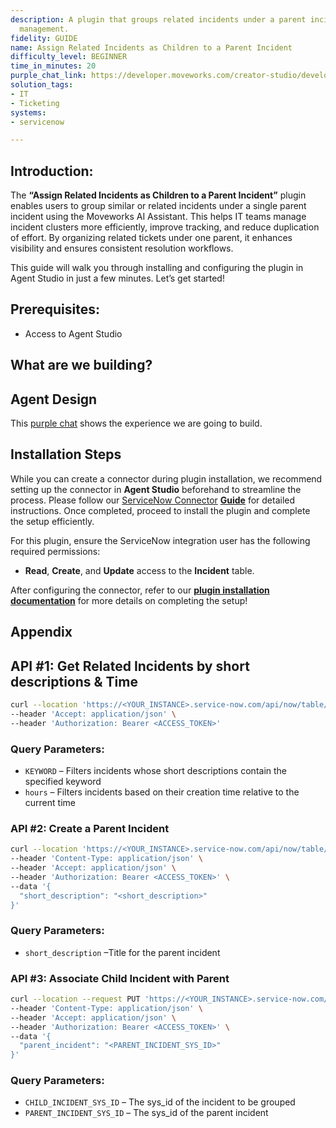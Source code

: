 ```yaml
---
description: A plugin that groups related incidents under a parent incident for streamlined
  management.
fidelity: GUIDE
name: Assign Related Incidents as Children to a Parent Incident
difficulty_level: BEGINNER
time_in_minutes: 20
purple_chat_link: https://developer.moveworks.com/creator-studio/developer-tools/purple-chat/?conversation=%7B%22startTimestamp%22%3A%2211%3A43+AM%22%2C%22messages%22%3A%5B%7B%22parts%22%3A%5B%7B%22richText%22%3A%22Can+you+group+all+the+recent+email+server+incidents+under+a+parent+ticket%3F%22%7D%5D%2C%22role%22%3A%22user%22%7D%2C%7B%22parts%22%3A%5B%7B%22richText%22%3A%22Certainly.+To+find+the+relevant+incidents%2C+how+far+back+should+I+look%3F+For+example%2C+%27the+last+2+hours%27%2C+%27since+5+PM+yesterday%27%2C+or+%27in+the+last+3+days%27.%22%7D%5D%2C%22role%22%3A%22assistant%22%7D%2C%7B%22parts%22%3A%5B%7B%22richText%22%3A%22Find+incidents+from+the+last+6+hours%22%7D%5D%2C%22role%22%3A%22user%22%7D%2C%7B%22parts%22%3A%5B%7B%22reasoningSteps%22%3A%5B%7B%22richText%22%3A%22%3Cp%3ESearching+ServiceNow+for+recent+incidents+related+to+%27email+server%27+in+the+last+6+hours.%3C%2Fp%3E%22%2C%22status%22%3A%22success%22%7D%5D%7D%2C%7B%22richText%22%3A%22I+found+5+incidents+created+in+the+last+6+hours+related+to+the+email+server.+Would+you+like+me+to+group+these+under+a+new+parent+incident%3F%22%7D%2C%7B%22citations%22%3A%5B%7B%22citationTitle%22%3A%22INC0054321%3A+Email+not+syncing%22%2C%22connectorName%22%3A%22servicenow%22%7D%2C%7B%22citationTitle%22%3A%22INC0054322%3A+Outlook+connection+error%22%2C%22connectorName%22%3A%22servicenow%22%7D%2C%7B%22citationTitle%22%3A%22INC0054323%3A+Cannot+send%2Freceive+email%22%2C%22connectorName%22%3A%22servicenow%22%7D%2C%7B%22citationTitle%22%3A%22INC0054324%3A+Email+server+down%22%2C%22connectorName%22%3A%22servicenow%22%7D%2C%7B%22citationTitle%22%3A%22INC0054325%3A+Mail+client+unresponsive%22%2C%22connectorName%22%3A%22servicenow%22%7D%5D%7D%2C%7B%22buttons%22%3A%5B%7B%22buttonText%22%3A%22Yes%2C+group+them%22%2C%22style%22%3A%22filled%22%7D%2C%7B%22buttonText%22%3A%22No%2C+don%27t+group%22%2C%22style%22%3A%22outlined%22%7D%5D%7D%5D%2C%22role%22%3A%22assistant%22%7D%2C%7B%22parts%22%3A%5B%7B%22richText%22%3A%22Yes%2C+group+them%22%7D%5D%2C%22role%22%3A%22user%22%7D%2C%7B%22parts%22%3A%5B%7B%22richText%22%3A%22Great.+What+should+the+short+description+%28title%29+of+the+new+parent+incident+be%3F%22%7D%5D%2C%22role%22%3A%22assistant%22%7D%2C%7B%22parts%22%3A%5B%7B%22richText%22%3A%22Email+Server+Outage%22%7D%5D%2C%22role%22%3A%22user%22%7D%2C%7B%22parts%22%3A%5B%7B%22richText%22%3A%22%3Cp%3EOkay%2C+I+will+create+a+new+parent+incident+in+%3Cb%3EServiceNow%3C%2Fb%3E+and+associate+the+5+related+incidents.%3C%2Fp%3E%3Cul%3E%3Cli%3E%3Cb%3EParent+Incident+Description%3A%3C%2Fb%3E+Email+Server+Outage%3C%2Fli%3E%3Cli%3E%3Cb%3EChild+Incidents%3A%3C%2Fb%3E+5+incidents+including+INC0054321%2C+INC0054322%2C+and+INC0054323%3C%2Fli%3E%3C%2Ful%3E%3Cp%3E%3Cb%3EDoes+this+look+correct%3F%3C%2Fb%3E%3C%2Fp%3E%22%7D%2C%7B%22buttons%22%3A%5B%7B%22buttonText%22%3A%22Yes%2C+create+it%22%2C%22style%22%3A%22filled%22%7D%2C%7B%22buttonText%22%3A%22Cancel%22%2C%22style%22%3A%22outlined%22%7D%5D%7D%5D%2C%22role%22%3A%22assistant%22%7D%2C%7B%22parts%22%3A%5B%7B%22richText%22%3A%22Yes%2C+create+it%22%7D%5D%2C%22role%22%3A%22user%22%7D%2C%7B%22parts%22%3A%5B%7B%22reasoningSteps%22%3A%5B%7B%22richText%22%3A%22Creating+parent+incident+%27Email+Server+Outage%27+in+ServiceNow.%22%2C%22status%22%3A%22success%22%7D%2C%7B%22richText%22%3A%22Associating+5+child+incidents.%22%2C%22status%22%3A%22success%22%7D%5D%7D%2C%7B%22richText%22%3A%22Done.+I%27ve+created+the+parent+incident+and+linked+the+5+child+incidents.%22%7D%2C%7B%22citations%22%3A%5B%7B%22citationTitle%22%3A%22INC0054389%3A+Email+Server+Outage%22%2C%22connectorName%22%3A%22servicenow%22%7D%5D%7D%5D%2C%22role%22%3A%22assistant%22%2C%22showFeedbackTray%22%3Atrue%7D%5D%7D
solution_tags:
- IT
- Ticketing
systems:
- servicenow

---
```

## **Introduction:**

The **“Assign Related Incidents as Children to a Parent Incident”** plugin enables users to group similar or related incidents under a single parent incident using the Moveworks AI Assistant. This helps IT teams manage incident clusters more efficiently, improve tracking, and reduce duplication of effort. By organizing related tickets under one parent, it enhances visibility and ensures consistent resolution workflows.

This guide will walk you through installing and configuring the plugin in Agent Studio in just a few minutes. Let’s get started!

## **Prerequisites:**

- Access to Agent Studio

## **What are we building?**

## **Agent Design**

This [purple chat](https://developer.moveworks.com/creator-studio/developer-tools/purple-chat?conversation=%7B%22startTimestamp%22%3A%2211%3A43+AM%22%2C%22messages%22%3A%5B%7B%22parts%22%3A%5B%7B%22richText%22%3A%22Can+you+group+all+the+recent+email+server+incidents+under+a+parent+ticket%3F%22%7D%5D%2C%22role%22%3A%22user%22%7D%2C%7B%22parts%22%3A%5B%7B%22richText%22%3A%22Certainly.+To+find+the+relevant+incidents%2C+how+far+back+should+I+look%3F+For+example%2C+%27the+last+2+hours%27%2C+%27since+5+PM+yesterday%27%2C+or+%27in+the+last+3+days%27.%22%7D%5D%2C%22role%22%3A%22assistant%22%7D%2C%7B%22parts%22%3A%5B%7B%22richText%22%3A%22Find+incidents+from+the+last+6+hours%22%7D%5D%2C%22role%22%3A%22user%22%7D%2C%7B%22parts%22%3A%5B%7B%22reasoningSteps%22%3A%5B%7B%22richText%22%3A%22%3Cp%3ESearching+ServiceNow+for+recent+incidents+related+to+%27email+server%27+in+the+last+6+hours.%3C%2Fp%3E%22%2C%22status%22%3A%22success%22%7D%5D%7D%2C%7B%22richText%22%3A%22I+found+5+incidents+created+in+the+last+6+hours+related+to+the+email+server.+Would+you+like+me+to+group+these+under+a+new+parent+incident%3F%22%7D%2C%7B%22citations%22%3A%5B%7B%22citationTitle%22%3A%22INC0054321%3A+Email+not+syncing%22%2C%22connectorName%22%3A%22servicenow%22%7D%2C%7B%22citationTitle%22%3A%22INC0054322%3A+Outlook+connection+error%22%2C%22connectorName%22%3A%22servicenow%22%7D%2C%7B%22citationTitle%22%3A%22INC0054323%3A+Cannot+send%2Freceive+email%22%2C%22connectorName%22%3A%22servicenow%22%7D%2C%7B%22citationTitle%22%3A%22INC0054324%3A+Email+server+down%22%2C%22connectorName%22%3A%22servicenow%22%7D%2C%7B%22citationTitle%22%3A%22INC0054325%3A+Mail+client+unresponsive%22%2C%22connectorName%22%3A%22servicenow%22%7D%5D%7D%2C%7B%22buttons%22%3A%5B%7B%22buttonText%22%3A%22Yes%2C+group+them%22%2C%22style%22%3A%22filled%22%7D%2C%7B%22buttonText%22%3A%22No%2C+don%27t+group%22%2C%22style%22%3A%22outlined%22%7D%5D%7D%5D%2C%22role%22%3A%22assistant%22%7D%2C%7B%22parts%22%3A%5B%7B%22richText%22%3A%22Yes%2C+group+them%22%7D%5D%2C%22role%22%3A%22user%22%7D%2C%7B%22parts%22%3A%5B%7B%22richText%22%3A%22Great.+What+should+the+short+description+%28title%29+of+the+new+parent+incident+be%3F%22%7D%5D%2C%22role%22%3A%22assistant%22%7D%2C%7B%22parts%22%3A%5B%7B%22richText%22%3A%22Email+Server+Outage%22%7D%5D%2C%22role%22%3A%22user%22%7D%2C%7B%22parts%22%3A%5B%7B%22richText%22%3A%22%3Cp%3EOkay%2C+I+will+create+a+new+parent+incident+in+%3Cb%3EServiceNow%3C%2Fb%3E+and+associate+the+5+related+incidents.%3C%2Fp%3E%3Cul%3E%3Cli%3E%3Cb%3EParent+Incident+Description%3A%3C%2Fb%3E+Email+Server+Outage%3C%2Fli%3E%3Cli%3E%3Cb%3EChild+Incidents%3A%3C%2Fb%3E+5+incidents+including+INC0054321%2C+INC0054322%2C+and+INC0054323%3C%2Fli%3E%3C%2Ful%3E%3Cp%3E%3Cb%3EDoes+this+look+correct%3F%3C%2Fb%3E%3C%2Fp%3E%22%7D%2C%7B%22buttons%22%3A%5B%7B%22buttonText%22%3A%22Yes%2C+create+it%22%2C%22style%22%3A%22filled%22%7D%2C%7B%22buttonText%22%3A%22Cancel%22%2C%22style%22%3A%22outlined%22%7D%5D%7D%5D%2C%22role%22%3A%22assistant%22%7D%2C%7B%22parts%22%3A%5B%7B%22richText%22%3A%22Yes%2C+create+it%22%7D%5D%2C%22role%22%3A%22user%22%7D%2C%7B%22parts%22%3A%5B%7B%22reasoningSteps%22%3A%5B%7B%22richText%22%3A%22Creating+parent+incident+%27Email+Server+Outage%27+in+ServiceNow.%22%2C%22status%22%3A%22success%22%7D%2C%7B%22richText%22%3A%22Associating+5+child+incidents.%22%2C%22status%22%3A%22success%22%7D%5D%7D%2C%7B%22richText%22%3A%22Done.+I%27ve+created+the+parent+incident+and+linked+the+5+child+incidents.%22%7D%2C%7B%22citations%22%3A%5B%7B%22citationTitle%22%3A%22INC0054389%3A+Email+Server+Outage%22%2C%22connectorName%22%3A%22servicenow%22%7D%5D%7D%5D%2C%22role%22%3A%22assistant%22%2C%22showFeedbackTray%22%3Atrue%7D%5D%7D) shows the experience we are going to build.

## **Installation Steps**

While you can create a connector during plugin installation, we recommend setting up the connector in **Agent Studio** beforehand to streamline the process. Please follow our [ServiceNow Connector](https://developer.moveworks.com/marketplace/package/?id=servicenow&hist=home%2Cbrws#how-to-implement) [**Guide**](https://developer.moveworks.com/marketplace/package/?id=salesforce&hist=home%2Cbrws#how-to-implement) for detailed instructions. Once completed, proceed to install the plugin and complete the setup efficiently.

For this plugin, ensure the ServiceNow integration user has the following required permissions:

- **Read**, **Create**, and **Update** access to the **Incident** table.

After configuring the connector, refer to our [**plugin installation documentation**](https://help.moveworks.com/docs/ai-agent-marketplace-installation) for more details on completing the setup!

## **Appendix**

## API #1: Get Related Incidents by short descriptions & Time

```bash
curl --location 'https://<YOUR_INSTANCE>.service-now.com/api/now/table/incident?sysparm_query=sys_created_onRELATIVEGE%40hour%40ago%40<hours>%5Eshort_descriptionLIKE<KEYWORD>&sysparm_fields=number%2Cshort_description%2Csys_id' \
--header 'Accept: application/json' \
--header 'Authorization: Bearer <ACCESS_TOKEN>'
```

### **Query Parameters:**

- `KEYWORD` – Filters incidents whose short descriptions contain the specified keyword
- `hours` – Filters incidents based on their creation time relative to the current time

### API #2: Create a Parent Incident

```bash
curl --location 'https://<YOUR_INSTANCE>.service-now.com/api/now/table/incident' \
--header 'Content-Type: application/json' \
--header 'Accept: application/json' \
--header 'Authorization: Bearer <ACCESS_TOKEN>' \
--data '{
  "short_description": "<short_description>"
}'
```

### **Query Parameters:**

- `short_description` –Title for the parent incident

### **API #3: Associate Child Incident with Parent**

```bash
curl --location --request PUT 'https://<YOUR_INSTANCE>.service-now.com/api/now/table/incident/<CHILD_INCIDENT_SYS_ID>' \
--header 'Content-Type: application/json' \
--header 'Accept: application/json' \
--header 'Authorization: Bearer <ACCESS_TOKEN>' \
--data '{
  "parent_incident": "<PARENT_INCIDENT_SYS_ID>"
}'
```

### **Query Parameters:**

- `CHILD_INCIDENT_SYS_ID` – The sys_id of the incident to be grouped
- `PARENT_INCIDENT_SYS_ID` – The sys_id of the parent incident

##